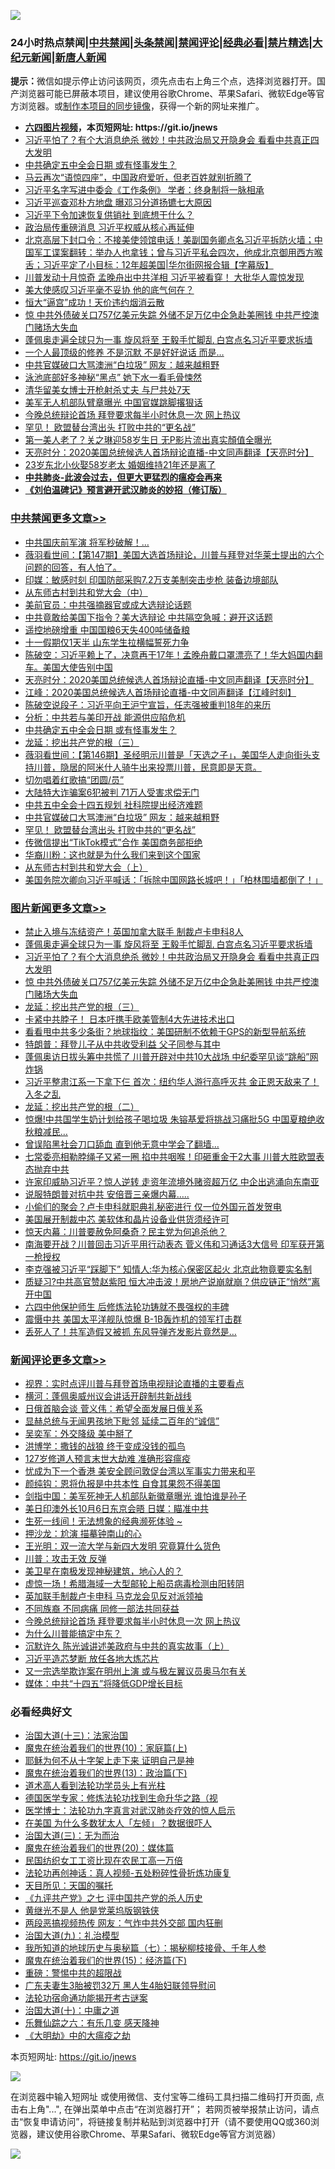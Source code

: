![](https://raw.githubusercontent.com/fqnews/bnews/master/64photo/fqnews-qr.jpg)

<div id="tt">
<h3>24小时热点禁闻|<a href="#%E4%B8%AD%E5%85%B1%E7%A6%81%E9%97%BB%E6%9B%B4%E5%A4%9A%E6%96%87%E7%AB%A0">中共禁闻</a>|<a href="#%E5%9B%BE%E7%89%87%E6%96%B0%E9%97%BB%E6%9B%B4%E5%A4%9A%E6%96%87%E7%AB%A0">头条禁闻</a>|<a href="#%E6%96%B0%E9%97%BB%E8%AF%84%E8%AE%BA%E6%9B%B4%E5%A4%9A%E6%96%87%E7%AB%A0">禁闻评论|<a href="#%E5%BF%85%E7%9C%8B%E7%BB%8F%E5%85%B8%E5%A5%BD%E6%96%87">经典必看|<a href="/video.md#%E7%A6%81%E7%89%87%E7%B2%BE%E9%80%89">禁片精选</a>|<a href="https://github.com/fqnews/djy/blob/master/gb/nf1351518.md#1">大纪元新闻</a>|<a href="https://github.com/fqnews/ntdtv/blob/master/gb/prog204.md#1">新唐人新闻</a></h3>
<div><b>提示：</b>微信如提示停止访问该网页，须先点击右上角三个点，选择浏览器打开。国产浏览器可能已屏蔽本项目，建议使用谷歌Chrome、苹果Safari、微软Edge等官方浏览器。或<a href="https://github.com/fqnews/bnews/blob/master/%E5%88%B6%E4%BD%9Cgit%E7%A6%81%E9%97%BB%E9%95%9C%E5%83%8F.md">制作本项目的同步镜像</a>，获得一个新的网址来推广。</div>
<ul>
<li><b><a href="http://d1.bdrive.tk/64.mp4" target="_blank">六四图片视频</a>，本页短网址: https://git.io/jnews</b></li>
<li><a href="/topimagenews/20200929/1405312.md">习近平怕了？有个大消息绝杀 微妙！中共政治局又开隐身会 看看中共真正四大发明</a></li>
<li><a href="/cbnews/20200929/1405224.md">中共确定五中全会日期 或有怪事发生？</a></li>
<li><a href="/bannedvideo/20200929/1405187.md">马云再次“语惊四座”，中国政府爱听，但老百姓就别折腾了</a></li>
<li><a href="/headline/20200929/1405284.md">习近平名字写进中委会《工作条例》 学者：终身制将一脉相承</a></li>
<li><a href="/comments/20200929/1405287.md">习近平巡查邓朴方地盘 曝邓习分道扬镳七大原因</a></li>
<li><a href="/comments/20200929/1405257.md">习近平下令加速恢复供销社 到底想干什么？</a></li>
<li><a href="/headline/20200929/1405339.md">政治局传重磅消息 习近平权威从核心再延伸</a></li>
<li><a href="/bannedvideo/20200929/1405274.md">北京高层下封口令：不接美使领馆电话！美副国务卿点名习近平拆防火墙；中国军工谍案翻转：举办人也拿钱；曾与习近平私会四次，他成北京御用西方喉舌；习近平定了小目标：12年超美国|华尔街网报合辑【字幕版】</a></li>
<li><a href="/cnnews/20200929/1405357.md">川普发动十月惊奇 孟晚舟出中共洋相 习近平被看穿！ 大批华人震惊发现</a></li>
<li><a href="/ssgc/20200930/1405458.md">美大使感叹习近平毫不妥协 他的底气何在？</a></li>
<li><a href="/finance/20200930/1405463.md">恒大“逼宫”成功！天价违约烟消云散</a></li>
<li><a href="/topimagenews/20200929/1405304.md">惊 中共外债破关口757亿美元失踪 外储不足万亿中企急赴美圈钱 中共严控澳门赌场大失血</a></li>
<li><a href="/topimagenews/20200929/1405347.md">蓬佩奥走遍全球只为一事 旋风将至 王毅手忙脚乱 白宫点名习近平要求拆墙</a></li>
<li><a href="/funmedia/20200930/1405410.md">一个人最顶级的修养 不是沉默 不是好好说话 而是…</a></li>
<li><a href="/cbnews/20200929/1405149.md">中共官媒破口大骂澳洲“白垃圾” 网友：越来越粗野</a></li>
<li><a href="/cnnews/20200929/1405207.md">泳池底部好多神秘“黑点” 她下水一看毛骨悚然</a></li>
<li><a href="/lifebaike/20200930/1405485.md">清华留美女博士开枪射杀丈夫 与尸共处7天</a></li>
<li><a href="/baitai/20200930/1405448.md">美军无人机部队臂章曝光 中国官媒跳脚撂狠话</a></li>
<li><a href="/comments/20200930/1405472.md">今晚总统辩论首场 拜登要求每半小时休息一次 网上热议</a></li>
<li><a href="/cbnews/20200929/1405148.md">罕见！ 欧盟替台湾出头 打败中共的“更名战”</a></li>
<li><a href="/yule/20200930/1405413.md">第一美人老了？关之琳迎58岁生日 无P影片流出真实顏值全曝光</a></li>
<li><a href="/cbnews/20200930/1405409.md">天亮时分：2020美国总统候选人首场辩论直播-中文同声翻译【天亮时分】</a></li>
<li><a href="/lifebaike/20200930/1405468.md">23岁东北小伙娶58岁老太 婚姻维持21年还是离了</a></li>
<li><b><a href="/comments/20200211/1275071.md" target="_blank">中共肺炎-此波会过去，但更大更猛烈的瘟疫会再来</a></b></li>
<li><b><a href="/comments/20200207/1272816.md" target="_blank">《刘伯温碑记》预言避开武汉肺炎的妙招（修订版）</a></b></li>
</ul>
</div>

<div class="catlist">
<h3><a href="/cbnews/" target="_blank">中共禁闻</a><span><a href="/cbnews/" target="_blank" rel="nofollow">更多文章>></a></span></h3>
<ul>
<li><a href="/cbnews/20200930/1405677.md" target="_blank">中共国庆前军演 将军秒破解！&#8230;</a></li>
<li><a href="/cbnews/20200930/1405676.md" target="_blank">薇羽看世间：【第147期】美国大选首场辩论，川普与拜登对华莱士提出的六个问题的回答，有人怕了。</a></li>
<li><a href="/cbnews/20200930/1405672.md" target="_blank">印媒：敏感时刻 印国防部采购7.2万支美制突击步枪 装备边境部队</a></li>
<li><a href="/cbnews/20200930/1405658.md" target="_blank">从东师古村到共和党大会（中）</a></li>
<li><a href="/cbnews/20200930/1405593.md" target="_blank">美前官员：中共强摘器官或成大选辩论话题</a></li>
<li><a href="/cbnews/20200930/1405567.md" target="_blank">中共竟敢给美国下指令？美大选辩论 中共隔空急喊：避开这话题</a></li>
<li><a href="/cbnews/20200930/1405497.md" target="_blank">遥控地磅增重 中国国粮6天失400吨储备粮</a></li>
<li><a href="/cbnews/20200930/1405477.md" target="_blank">十一假期仅1天半 山东学生拉横幅誓死力争</a></li>
<li><a href="/cbnews/20200930/1405475.md" target="_blank">陈破空：习近平赖上了，决意再干17年！孟晚舟戴口罩漂亮了！华大妈国内翻车。美国大使告别中国</a></li>
<li><a href="/cbnews/20200930/1405409.md" target="_blank">天亮时分：2020美国总统候选人首场辩论直播-中文同声翻译【天亮时分】</a></li>
<li><a href="/cbnews/20200930/1405408.md" target="_blank">江峰：2020美国总统候选人首场辩论直播-中文同声翻译【江峰时刻】</a></li>
<li><a href="/cbnews/20200930/1405407.md" target="_blank">陈破空说段子：习近平向王沪宁宣旨，任志强被重判18年的来历</a></li>
<li><a href="/cbnews/20200929/1405245.md" target="_blank">分析：中共若与美印开战 能源供应陷危机</a></li>
<li><a href="/cbnews/20200929/1405224.md" target="_blank">中共确定五中全会日期 或有怪事发生？</a></li>
<li><a href="/comments/20200929/1405201.md" target="_blank">龙延：挖出共产党的根（三）</a></li>
<li><a href="/cbnews/20200929/1405188.md" target="_blank">薇羽看世间：【第146期】圣经明示川普是「天选之子」，美国华人走向街头支持川普，隐居的阿米什人骑牛出来投票川普，民意即是天意。</a></li>
<li><a href="/cbnews/20200929/1405168.md" target="_blank">切勿唱着红歌搞“团圆/员”</a></li>
<li><a href="/cbnews/20200929/1405163.md" target="_blank">大陆特大诈骗案6犯被判 71万人受害求偿无门</a></li>
<li><a href="/cbnews/20200929/1405150.md" target="_blank">中共五中全会十四五规划 社科院提出经济难题</a></li>
<li><a href="/cbnews/20200929/1405149.md" target="_blank">中共官媒破口大骂澳洲“白垃圾” 网友：越来越粗野</a></li>
<li><a href="/cbnews/20200929/1405148.md" target="_blank">罕见！ 欧盟替台湾出头 打败中共的“更名战”</a></li>
<li><a href="/cbnews/20200929/1405134.md" target="_blank">传微信提出“TikTok模式”合作 美国商务部拒绝</a></li>
<li><a href="/cbnews/20200929/1405133.md" target="_blank">华裔川粉：这也就是为什么我们来到这个国家</a></li>
<li><a href="/cbnews/20200929/1405107.md" target="_blank">从东师古村到共和党大会（上）</a></li>
<li><a href="/cbnews/20200929/1405061.md" target="_blank">美国务院次卿向习近平喊话：「拆除中国网路长城吧！」「柏林围墙都倒了！」</a></li>

</ul>
</div>
<div class="catlist">
<h3><a href="/topimagenews/" target="_blank">图片新闻</a><span><a href="/topimagenews/" target="_blank" rel="nofollow">更多文章>></a></span></h3>
<ul>
<li><a href="/topimagenews/20200930/1405637.md" target="_blank">禁止入境与冻结资产！英国加拿大联手 制裁卢卡申科8人</a></li>
<li><a href="/topimagenews/20200929/1405347.md" target="_blank">蓬佩奥走遍全球只为一事 旋风将至 王毅手忙脚乱 白宫点名习近平要求拆墙</a></li>
<li><a href="/topimagenews/20200929/1405312.md" target="_blank">习近平怕了？有个大消息绝杀 微妙！中共政治局又开隐身会 看看中共真正四大发明</a></li>
<li><a href="/topimagenews/20200929/1405304.md" target="_blank">惊 中共外债破关口757亿美元失踪 外储不足万亿中企急赴美圈钱 中共严控澳门赌场大失血</a></li>
<li><a href="/comments/20200929/1405201.md" target="_blank">龙延：挖出共产党的根（三）</a></li>
<li><a href="/topimagenews/20200929/1405005.md" target="_blank">卡紧中共脖子！ 日本吁携手欧美管制4大先进技术出口</a></li>
<li><a href="/topimagenews/20200929/1404980.md" target="_blank">看看甩中共多少条街？地球指纹：美国研制不依赖于GPS的新型导航系统</a></li>
<li><a href="/topimagenews/20200929/1404885.md" target="_blank">特朗普：拜登儿子从中共收受利益 父子同参与其中</a></li>
<li><a href="/topimagenews/20200928/1404740.md" target="_blank">蓬佩奥访日拔头筹中共慌了 川普开辟对中共10大战场 中纪委罕见谈“跳船”网炸锅</a></li>
<li><a href="/topimagenews/20200928/1404683.md" target="_blank">习近平整肃江系一下拿下仨 首次：纽约华人游行高呼灭共 金正恩天敌来了！入冬之乱</a></li>
<li><a href="/comments/20200928/1404653.md" target="_blank">龙延：挖出共产党的根（二）</a></li>
<li><a href="/topimagenews/20200928/1404654.md" target="_blank">惊爆!中共国学生奶计划给孩子喝垃圾 朱镕基爱将挑战习痛批5G 中国夏粮绝收秋粮减民&#8230;</a></li>
<li><a href="/topimagenews/20200928/1404412.md" target="_blank">曾误陷黑社会刀口舔血 直到他无意中学会了翻墙&#8230;</a></li>
<li><a href="/topimagenews/20200927/1404192.md" target="_blank">七常委亮相勒脖绳子又紧一圈 掐中共咽喉！印砸重金干2大事 川普大胜欧盟表态抛弃中共</a></li>
<li><a href="/topimagenews/20200927/1404147.md" target="_blank">许家印威胁习近平？惊人逆转 走资年流境外赌资超万亿 中企出逃涌向东南亚</a></li>
<li><a href="/topimagenews/20200927/1403946.md" target="_blank">说服特朗普对抗中共 安倍晋三亲爆内幕…..</a></li>
<li><a href="/topimagenews/20200927/1403916.md" target="_blank">小偷们的聚会？卢卡申科就职典礼秘密进行 仅一位外国元首发贺电</a></li>
<li><a href="/topimagenews/20200927/1403741.md" target="_blank">美国展开制裁中芯 美软体和晶片设备业供货须经许可</a></li>
<li><a href="/comments/20200926/1403635.md" target="_blank">惊天内幕：川普要赦免阿桑奇？民主党为何追杀他？</a></li>
<li><a href="/topimagenews/20200926/1403728.md" target="_blank">南海要开战？川普回击习近平用行动表态 菅义伟和习通话3大信号 印军获开第一枪授权</a></li>
<li><a href="/topimagenews/20200926/1403723.md" target="_blank">李克强被习近平“踩脚下” 知情人:华为核心保密区起火 北京此物竟要实名制</a></li>
<li><a href="/topimagenews/20200926/1403625.md" target="_blank">质疑习?中共高官赞赵紫阳 恒大冲击波！房地产说崩就崩？供应链正&#8221;悄然&#8221;离开中国</a></li>
<li><a href="/comments/20200926/1403542.md" target="_blank">六四中他保护师生 后修炼法轮功铸就不畏强权的丰碑</a></li>
<li><a href="/topimagenews/20200926/1403582.md" target="_blank">震慑中共 美国太平洋舰队惊爆 B-1B轰炸机的领军打击群</a></li>
<li><a href="/topimagenews/20200926/1403544.md" target="_blank">丢死人了！共军造假又被抓 东风导弹齐发影片竟然是…</a></li>

</ul>
</div>
<div class="catlist">
<h3><a href="/comments/" target="_blank">新闻评论</a><span><a href="/comments/" target="_blank" rel="nofollow">更多文章>></a></span></h3>
<ul>
<li><a href="/comments/20200930/1405621.md" target="_blank">视界：实时点评川普与拜登首场电视辩论直播的主要看点</a></li>
<li><a href="/comments/20200930/1405617.md" target="_blank">横河：蓬佩奥威州议会讲话开辟制共新战线</a></li>
<li><a href="/comments/20200930/1405601.md" target="_blank">日俄首脑会谈 菅义伟：希望全面发展日俄关系</a></li>
<li><a href="/comments/20200930/1405596.md" target="_blank">显赫总统与无闻男孩地下毗邻 延续二百年的“诚信”</a></li>
<li><a href="/comments/20200930/1405589.md" target="_blank">吴奕军：外交降级 美中掰了</a></li>
<li><a href="/comments/20200930/1405588.md" target="_blank">洪博学：撒钱的战狼 终于变成没钱的孤鸟</a></li>
<li><a href="/comments/20200930/1405587.md" target="_blank">127岁修道人预言末世大劫难 准确形容瘟疫</a></li>
<li><a href="/comments/20200930/1405575.md" target="_blank">忧成为下一个香港 美安全顾问敦促台湾以军事实力带来和平</a></li>
<li><a href="/comments/20200930/1405572.md" target="_blank">颜纯钩：恩将仇报是中共本性 自食其果怨不得美国</a></li>
<li><a href="/comments/20200930/1405571.md" target="_blank">剑指中国：美军死神无人机部队新徽章曝光 谁怕谁是孙子</a></li>
<li><a href="/comments/20200930/1405560.md" target="_blank">美日印澳外长10月6日东京会晤 日媒：瞄准中共</a></li>
<li><a href="/comments/20200930/1405559.md" target="_blank">生死一线间！无法想象的经典濒死体验 ~</a></li>
<li><a href="/comments/20200930/1405556.md" target="_blank">押沙龙：尬演 描摹钟南山的心</a></li>
<li><a href="/comments/20200930/1405555.md" target="_blank">王光明：双一流大学与新四大发明 究竟算什么货色</a></li>
<li><a href="/comments/20200930/1405554.md" target="_blank">川普：攻击无效 反弹</a></li>
<li><a href="/comments/20200930/1405548.md" target="_blank">美卫星在南极发现神秘建筑，地心人的？</a></li>
<li><a href="/comments/20200930/1405511.md" target="_blank">虚惊一场！希腊海域一大型邮轮上船员病毒检测由阳转阴</a></li>
<li><a href="/comments/20200930/1405494.md" target="_blank">英加联手制裁卢卡申科 马克龙会见反对派领袖</a></li>
<li><a href="/comments/20200930/1405473.md" target="_blank">不同族裔 不同病痛 同修一部法共同获益</a></li>
<li><a href="/comments/20200930/1405472.md" target="_blank">今晚总统辩论首场 拜登要求每半小时休息一次 网上热议</a></li>
<li><a href="/comments/20200930/1405464.md" target="_blank">为什么川普能搞定中东？</a></li>
<li><a href="/comments/20200930/1405460.md" target="_blank">沉默许久 陈光诚讲述美政府与中共的真实故事（上）</a></li>
<li><a href="/comments/20200930/1405453.md" target="_blank">习近平造芯梦断 放任各地大炼芯片</a></li>
<li><a href="/comments/20200930/1405425.md" target="_blank">又一宗选举欺诈案在明州上演 或与极左翼议员奥马尔有关</a></li>
<li><a href="/comments/20200930/1405424.md" target="_blank">媒体：中共“十四五”将降低GDP增长目标</a></li>

</ul>
</div>

<div class="catlist">
<h3>必看经典好文</h3>
<ul>
<li><a href="/cbnews/20180319/916654.md" target="_blank">治国大道(十三)：法家治国</a></li>
<li><a href="/topimagenews/20180529/950153.md" target="_blank">魔鬼在统治着我们的世界(10)：家庭篇(上)</a></li>
<li><a href="/ccpdope/20190803/1168965.md" target="_blank">耶稣为何不从十字架上走下来 证明自己是神</a></li>
<li><a href="/topimagenews/20180602/951960.md" target="_blank">魔鬼在统治着我们的世界(13)：政治篇(下)</a></li>
<li><a href="/comments/20200227/1284657.md" target="_blank">道术高人看到法轮功学员头上有光柱</a></li>
<li><a href="/comments/20200607/783186.md" target="_blank">德国医学专家：修炼法轮功找到生命升华之路（视</a></li>
<li><a href="/comments/20200820/1382989.md" target="_blank">医学博士：法轮功九字真言对武汉肺炎疗效的惊人启示</a></li>
<li><a href="/comments/20200427/1319933.md" target="_blank">在美国 为什么多数犹太人「左倾」？数据很吓人</a></li>
<li><a href="/cbnews/20180309/912114.md" target="_blank">治国大道(三)：无为而治</a></li>
<li><a href="/comments/20180725/976787.md" target="_blank">魔鬼在统治着我们的世界(20)：媒体篇</a></li>
<li><a href="/lifebaike/20200515/1328783.md" target="_blank">民国纺织女工工资比现在农民工高一万倍</a></li>
<li><a href="/comments/20190516/1128964.md" target="_blank">法轮功再创神话：真人视频-五处粉碎性骨折炼功康复</a></li>
<li><a href="/tculture/20180919/1000196.md" target="_blank">天目所见：天国的嘱托</a></li>
<li><a href="/bookonline/20131116/201048.md" target="_blank">《九评共产党》之七 评中国共产党的杀人历史</a></li>
<li><a href="/lifebaike/20190522/1131765.md" target="_blank">黄继光不是人 他是党莱坞版钢铁侠</a></li>
<li><a href="/cbnews/20200703/1355059.md" target="_blank">两段恶搞视频热传 网友：气炸中共外交部 国内狂删</a></li>
<li><a href="/cbnews/20180315/914943.md" target="_blank">治国大道(九)：礼治模型</a></li>
<li><a href="/topimagenews/20171210/868397.md" target="_blank">我所知道的地球历史与奥秘篇（七）：揭秘柳枝接骨、千年人参</a></li>
<li><a href="/topimagenews/20180610/955499.md" target="_blank">魔鬼在统治着我们的世界(15)：经济篇(下)</a></li>
<li><a href="/comments/20200717/1362287.md" target="_blank">重磅：警惕中共的超限战</a></li>
<li><a href="/cbnews/20200611/1343037.md" target="_blank">广东夫妻生3胎被罚32万 黑人生4胎妇联领导慰问</a></li>
<li><a href="/tculture/20121025/73079.md" target="_blank">法轮功宿命通功能揭开考古谜案</a></li>
<li><a href="/cbnews/20180316/915423.md" target="_blank">治国大道(十)：中庸之道</a></li>
<li><a href="/tculture/20190101/792146.md" target="_blank">乐舞仙踪之六：有乐几变 感天降神</a></li>
<li><a href="/comments/20200203/1269785.md" target="_blank">《大明劫》中的大瘟疫之劫</a></li>

</ul>
</div>

本页短网址: https://git.io/jnews

![](https://raw.githubusercontent.com/fqnews/bnews/master/64photo/fqnews-qr.jpg)

在浏览器中输入短网址 或使用微信、支付宝等二维码工具扫描二维码打开页面, 点击右上角"...", 在弹出菜单中点击“在浏览器打开”； 若网页被举报禁止访问，请点击“恢复申请访问”，将链接复制并粘贴到浏览器中打开（请不要使用QQ或360浏览器，建议使用谷歌Chrome、苹果Safari、微软Edge等官方浏览器）

![](https://raw.githubusercontent.com/fqnews/bnews/master/64photo/wx.jpg)